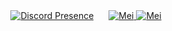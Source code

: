 <div style="text-align: center;">
  <div style="display: inline-block; margin: 0 10px;">
    <a href="https://discord.com/users/746011493975195731">
      <img src="https://lanyard.cnrad.dev/api/746011493975195731" alt="Discord Presence">
    </a>
  </div>
  <div style="display: inline-block; margin: 0 10px;">
    <a href="https://discord.com/oauth2/authorize?client_id=1201258734161252475&permissions=1084480153670&scope=applications.commands%20bot">
      <img src="https://img.shields.io/badge/%E3%83%BBMei%232634-✔_APP-rgb(114,137,218)?logo=discord&logoColor=white" alt="Mei">
    </a>
    <a href="https://discord.gg/otaku-haven-1031958225798570016">
      <img src="https://img.shields.io/badge/%E3%83%BBOtaku_Haven-+1k_membres-rgb(114,137,218)?logo=discord&logoColor=white" alt="Mei">
    </a>
  </div>
</div>
